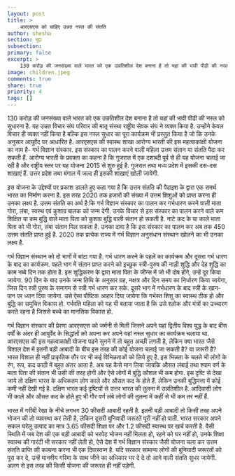 ```yaml
---
layout: post
title: >
    आरएसएस को चाहिए उन्नत नस्ल की संतति
author: shesha
section: मुद्दा
subsection:
primary: false
excerpt: >
    130 करोड़ की जनसंख्या वाले भारत को एक उन्नतिशील देश बनाना है तो यहां की भावी पीढी की नस्ल को सुधारना है. यह उन्नत विचार संघ परिवार की मातृ संस्था राष्ट्रीय सेवक संघ ने व्यक्त किया है. उन्होंने केवल विचार ही व्यक्त नहीं किया है बल्कि इस नस्ल सुधार का पूरा कार्यक्रम भी प्रस्तुत किया है जो कि उनके अनुसार आयुर्वेद पर आधारित है.
image: children.jpeg
comments: true
share: true
priority: 4
tags: []
---
```


130 करोड़ की जनसंख्या वाले भारत को एक उन्नतिशील देश बनाना है तो यहां की भावी पीढी की नस्ल को सुधारना है. यह उन्नत विचार संघ परिवार की मातृ संस्था राष्ट्रीय सेवक संघ ने व्यक्त किया है. उन्होंने केवल विचार ही व्यक्त नहीं किया है बल्कि इस नस्ल सुधार का पूरा कार्यक्रम भी प्रस्तुत किया है जो कि उनके अनुसार आयुर्वेद पर आधारित है. आरएसएस की स्वास्थ शाखा आरोग्य भारती की इस महत्वाकांक्षी योजना का नाम है- गर्भ विज्ञान संस्कार. इस संस्कार का पालन करने वाली महिला उत्तम संतान या संतति पैदा कर सकती हैं. आरोग्य भारती के प्रवक्ता का कहना है कि गुजरात में एक दशाब्दी पूर्व से ही यह योजना चलाई जा रही है और राष्ट्रीय स्तर पर यह योजना 2015 से शुरु हुई है. गुजरात तथा मध्य प्रदेश में इसकी दस-दस शाखाएं हैं. उत्तर प्रदेश तथा बंगाल में जल्द ही इसकी शाखाएं खोली जायेगी.

इस योजना के उद्देश्यों पर प्रकाश डालते हुए कहा गया है कि उत्तम संतति की पैदाइश के द्वारा एक समर्थ भारत का निर्माण करना है. इस तरह 2020 तक हजारों की संख्या में उत्तम शिशुओं को प्राप्त करना ही उनका लक्ष्य है. उत्तम संतति का अर्थ है कि गर्भ विज्ञान संस्कार का पालन कर गर्भधारण करने वाली माता गोरा, लंबा, स्वस्थ एवं कुशाग्र बालक को जन्म देगी. उनके विचार से इस संस्कार का पालन करने वाले कम शिक्षित या कम बुद्धि वाले माता पिता को कुशाग्र बुद्धि वाली संतान हो सकती है. नाटे कद के या काले माता पिता को भी गोरा, लंबा संतान मिल सकता है. उनका दावा है कि इस संस्कार का पालन कर अब तक 450 उत्तम संतति प्राप्त हुई है. 2020 तक प्रत्येक राज्य में गर्भ विज्ञान अनुसंधान संस्थान खोलने का भी उनका लक्ष्य है.

गर्भ विज्ञान संस्थान को दो भागों में बांटा गया है. गर्भ धारण करने के पहले का कार्यक्रम और दूसरा गर्भ धारण के बाद का कार्यक्रम. पहले भाग में संतान प्राप्त करने को इच्छुक स्त्री-पुरुष की नाड़ी शुद्धि और देह शुद्धि का काम नब्बे दिन तक होता है. इस शुद्धिकरण के द्वारा माता पिता के जीन्स में जो भी दोष होंगे, उन्हें दूर किया जायेगा. 90 दिन के बाद उनके जन्म तिथि के अनुसार ग्रह, नक्षत्र और दिन समय का निर्धारण किया जायेगा, जिस दिन स्त्री पुरुष के समागम से स्त्री गर्भ धारण कर सके. दूसरे भाग में गर्भधारण के बाद स्त्री के खान-पान पर ध्यान दिया जायेगा. उसे ऐसा पौष्टिक आहार दिया जायेगा कि गर्भस्त शिशु का स्वास्थ ठीक हो और बुद्धि का समुचित विकास हो. गर्भवति महिला को यह भी बताया जाता है कि उसे श्लोक और मंत्रों का उच्चारण करते रहना है जिससे बच्चे का मानसिक विकास हो.

गर्भ विज्ञान संस्कार की प्रेरणा आरएसएस को जर्मनी से मिली जिसने अपने यहां द्वितीय विश्व युद्ध के बाद बीस वर्षों के अंदर ही आयुर्वेद के सिद्धांतों को अपना कर अपने यहां नस्ल सुधार का कार्यक्रम चलाया था. आरएसएस की इस महत्वाकांक्षी योजना पढने सुनने में तो बहुत अच्छी लगती है, लेकिन क्या भारत जैसे विशाल देश में इतनी बड़ी आबादी के बीच इस तरह की कोई योजना चलाई जा सकती है? या जरूरी है? भारत विशाल ही नहीं प्राकृतिक तौर पर भी कई विभिन्नताओं को लिये हुए है. इस भिन्नता के चलते भी लोगों के रंग, रूप, कद काठी में बहुत अंतर आता है. अब यह कैसे मान लिया जायकि औसत लंबाई तथा श्याम वर्ण के माता पिता की संतान भी उसी की तरह होगी और ऐसे लोगों में बुद्धि कौशल भी कम होगा. इस दृष्टि से देखा जाये तो दक्षिण भारत के अधिकतम लोग काले और औसत कद के होते हैं. लेकिन उनकी बुद्धिमत्ता में कोई कमी नहीं देखी गई है. दक्षिण भारत कई दृष्टियों से उत्तर भारत की तुलना में उन्नतिशील है. आदिवासी लोग भी काले और औसत कद के होते हुए भी गौर वर्ण लंबे लोगों की तुलना में कहीं से भी कम तर नहीं हैं.

भारत में गरीबी रेखा के नीचे लगभग 30 फीसदी आबादी रहती है. इतनी बड़ी आबादी तो किसी तरह अपने भोजन की तो व्यवस्था कर लेती है, लेकिन दूसरी बुनियादी जरूरतें पूरी नहीं हो पाती. भारत सरकार अपने सकल घरेलु उत्पाद का मात्र 3.65 फीसदी शिक्षा पर और 1.2 फीसदी स्वास्थ पर खर्च करती है. वैसी स्थिति में जब देश की एक बड़ी आबादी को भरपेट भोजन नहीं मिलता हो, रहने को घर नहीं हो, उनके शिक्षा स्वास्थ की गारंटी भी सरकार नहीं लेती हो, ऐसे देश में गर्भ विज्ञान संस्कार जैसी योजना चला कर उत्तम संतति प्राप्ति की कल्पना करना भी एक दिवास्वप्न है. यदि सरकार सामान्य लोगों की बुनियादी जरूरतों को पूरा कर दे, उन्हें मानवीय गरिमा के साथ जीने का अधिकार भर दे दे तो आने वाली संतति सुधर जायेगी. अलग से इस तरह की किसी योजना की जरूरत ही नहीं पड़ेगी.